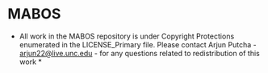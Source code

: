 # MABOS
* All work in the MABOS repository is under Copyright Protections enumerated in the LICENSE_Primary file. Please contact Arjun Putcha - arjun22@live.unc.edu - for any questions related to redistribution of this work *
